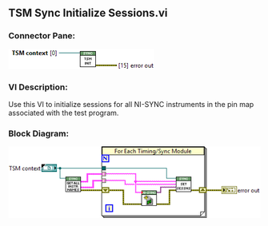 ## **TSM Sync Initialize Sessions.vi**
### Connector Pane:
![alt text](/docs/images/Instrument%20Control/Sync/TSM%20Sync%20Initialize%20Sessions.vic.png "TSM Sync Initialize Sessions.vi connector pane")

### VI Description:
Use this VI to initialize sessions for all NI-SYNC instruments in the pin map associated with the test program. 

### Block Diagram:
![alt text](/docs/images/Instrument%20Control/Sync/TSM%20Sync%20Initialize%20Sessions.vid.png "TSM Sync Initialize Sessions.vi block diagram")

